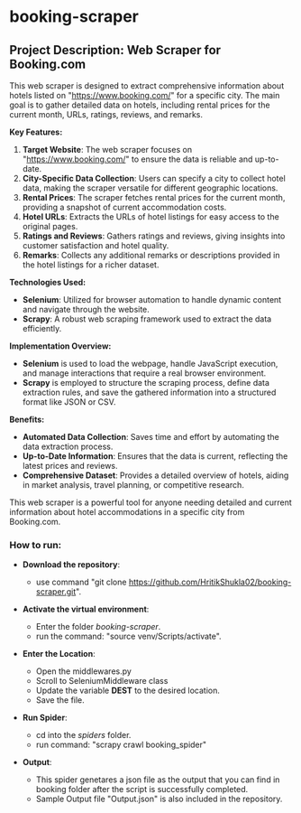 # booking-scraper

## **Project Description: Web Scraper for Booking.com**

This web scraper is designed to extract comprehensive information about hotels listed on "https://www.booking.com/" for a specific city. The main goal is to gather detailed data on hotels, including rental prices for the current month, URLs, ratings, reviews, and remarks. 

**Key Features:**

1. **Target Website**: The web scraper focuses on "https://www.booking.com/" to ensure the data is reliable and up-to-date.
2. **City-Specific Data Collection**: Users can specify a city to collect hotel data, making the scraper versatile for different geographic locations.
3. **Rental Prices**: The scraper fetches rental prices for the current month, providing a snapshot of current accommodation costs.
4. **Hotel URLs**: Extracts the URLs of hotel listings for easy access to the original pages.
5. **Ratings and Reviews**: Gathers ratings and reviews, giving insights into customer satisfaction and hotel quality.
6. **Remarks**: Collects any additional remarks or descriptions provided in the hotel listings for a richer dataset.

**Technologies Used:**

- **Selenium**: Utilized for browser automation to handle dynamic content and navigate through the website.
- **Scrapy**: A robust web scraping framework used to extract the data efficiently.

**Implementation Overview:**

- **Selenium** is used to load the webpage, handle JavaScript execution, and manage interactions that require a real browser environment.
- **Scrapy** is employed to structure the scraping process, define data extraction rules, and save the gathered information into a structured format like JSON or CSV.

**Benefits:**

- **Automated Data Collection**: Saves time and effort by automating the data extraction process.
- **Up-to-Date Information**: Ensures that the data is current, reflecting the latest prices and reviews.
- **Comprehensive Dataset**: Provides a detailed overview of hotels, aiding in market analysis, travel planning, or competitive research.

This web scraper is a powerful tool for anyone needing detailed and current information about hotel accommodations in a specific city from Booking.com.

### How to run:

- **Download the repository**:  
    - use command "git clone https://github.com/HritikShukla02/booking-scraper.git".

- **Activate the virtual environment**:
    - Enter the folder *booking-scraper*.
    - run the command: "source venv/Scripts/activate".

-  **Enter the Location**: 
    - Open the middlewares.py
    - Scroll to SeleniumMiddleware class
    - Update the variable **DEST** to the desired location.
    - Save the file.

- **Run Spider**:
    - cd into the *spiders* folder.
    - run command: "scrapy crawl booking_spider"


- **Output**:
    - This spider genetares a json file as the output that you can find in booking folder after the script is successfully completed.
    - Sample Output file "Output.json" is also included in the repository.
